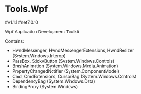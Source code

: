 # Tools.Wpf
#v1.1.1 #net7.0.10

Wpf Application Development Toolkit

Contains:
- HwndMessenger, HwndMessengerExtensions, HwndResizer (System.Windows.Interop)
- PassBox, StickyButton (System.Windows.Controls)
- BrushAnimation (System.Windows.Media.Animation)
- PropertyChangedNotifier (System.ComponentModel)
- Cmd, CmdExtensions, CursorBag (System.Windows.Controls)
- DependencyBag (System.Windows.Data)
- BindingProxy (System.Windows)
